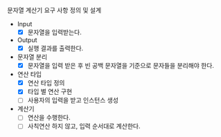문자열 계산기 요구 사항 정의 및 설계

- Input
  - [x] 문자열을 입력받는다.
- Output
  - [x] 실행 결과를 출력한다.
- 문자열 분리
  - [x] 문자열을 입력 받은 후 빈 공백 문자열을 기준으로 문자들을 분리해야 한다.
- 연산 타입
    - [x] 연산 타입 정의
    - [x] 타입 별 연산 구현
    - [ ] 사용자의 입력을 받고 인스턴스 생성
- 계산기
    - [ ] 연산을 수행한다.
    - [ ] 사칙연산 하지 않고, 입력 순서대로 계산한다.